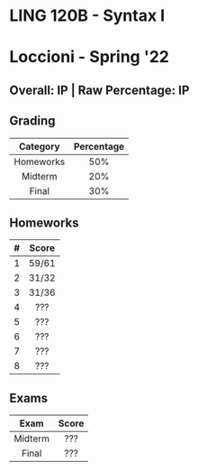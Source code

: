 # LING 120B - Syntax I

# Loccioni - Spring '22

## Overall: IP | Raw Percentage: IP

## Grading

| Category  | Percentage |
| :-------: | :--------: |
| Homeworks |    50%     |
|  Midterm  |    20%     |
|   Final   |    30%     |

## Homeworks

|  #   | Score |
| :--: | :---: |
|  1   | 59/61 |
|  2   | 31/32 |
|  3   | 31/36 |
|  4   |  ???  |
|  5   |  ???  |
|  6   |  ???  |
|  7   |  ???  |
|  8   |  ???  |

## Exams

|  Exam   | Score |
| :-----: | :---: |
| Midterm |  ???  |
|  Final  |  ???  |

